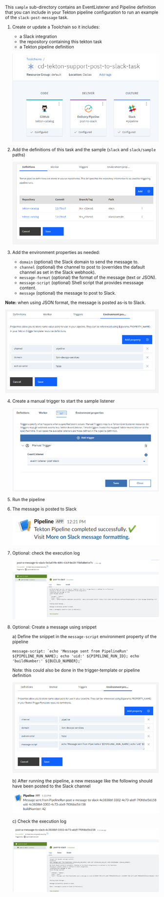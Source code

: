This `sample` sub-directory contains an EventListener and Pipeline definition that you can include in your Tekton pipeline configuration to run an example of the `slack-post-message` task.

1) Create or update a Toolchain so it includes:
   - a Slack integration
   - the repository containing this tekton task
   - a Tekton pipeline definition

   ![Toolchain overview](./sample-toolchain-overview.png)

2) Add the definitions of this task and the sample (`slack` and `slack/sample` paths)

   ![Tekton pipeline definitions](./sample-tekton-pipeline-definitions.png)

3) Add the environment properties as needed:

   - `domain` (optional) the Slack domain to send the message to.
   - `channel` (optional) the channel to post to (overrides the dafault channel as set in the Slack webhook).
   - `message-format` (optional) the format of the message (text or JSON).
   - `message-script` (optional) Shell script that provides messsage content.
   - `message` (optional) the message to post to Slack.

**Note:** when using JSON format, the message is posted as-is to Slack.

   ![Tekton pipeline environment properties](./sample-tekton-pipeline-environment-properties.png)


4) Create a manual trigger to start the sample listener

   ![Tekton pipeline sample trigger](./sample-tekton-pipeline-sample-triggers.png)

5) Run the pipeline

6) The message is posted to Slack

   ![sample message](./sample-message.png)

7) Optional: check the execution log

   ![Tekton pipeline sample trigger](./sample-log.png)

8) Optional: Create a message using snippet

   a) Define the snippet in the `message-script` environment property of the pipeline

       message-script: `echo 'Message sent from PipelineRun' ${PIPELINE_RUN_NAME}; echo 'uid:' ${PIPELINE_RUN_ID}; echo 'buildNumber:' ${BUILD_NUMBER};`

      Note: this could also be done in the trigger-template or pipeline definition

      ![Tekton pipeline sample trigger](./sample-snippet-environment-property.png)


   b) After running the pipeline, a new message like the following should have been posted to the Slack channel

      ![sample message using snippet](./sample-snippet-message.png)

   c) Check the execution log

      ![Tekton pipeline sample snippet message](./sample-snippet-log.png)
